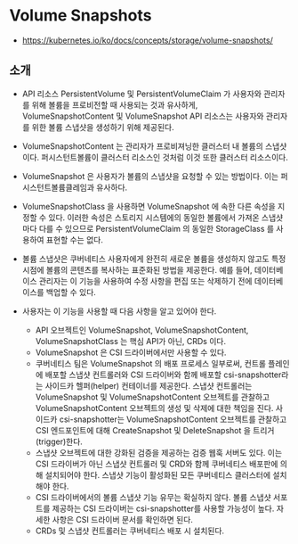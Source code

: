 # Volume Snapshots
- https://kubernetes.io/ko/docs/concepts/storage/volume-snapshots/


## 소개

- API 리소스 PersistentVolume 및 PersistentVolumeClaim 가 사용자와 관리자를 위해 볼륨을 프로비전할 때 사용되는 것과 유사하게, VolumeSnapshotContent 및 VolumeSnapshot API 리소스는 사용자와 관리자를 위한 볼륨 스냅샷을 생성하기 위해 제공된다.

- VolumeSnapshotContent 는 관리자가 프로비져닝한 클러스터 내 볼륨의 스냅샷이다. 퍼시스턴트볼륨이 클러스터 리소스인 것처럼 이것 또한 클러스터 리소스이다.

- VolumeSnapshot 은 사용자가 볼륨의 스냅샷을 요청할 수 있는 방법이다. 이는 퍼시스턴트볼륨클레임과 유사하다.

- VolumeSnapshotClass 을 사용하면 VolumeSnapshot 에 속한 다른 속성을 지정할 수 있다. 이러한 속성은 스토리지 시스템에의 동일한 볼륨에서 가져온 스냅샷마다 다를 수 있으므로 PersistentVolumeClaim 의 동일한 StorageClass 를 사용하여 표현할 수는 없다.

- 볼륨 스냅샷은 쿠버네티스 사용자에게 완전히 새로운 볼륨을 생성하지 않고도 특정 시점에 볼륨의 콘텐츠를 복사하는 표준화된 방법을 제공한다. 예를 들어, 데이터베이스 관리자는 이 기능을 사용하여 수정 사항을 편집 또는 삭제하기 전에 데이터베이스를 백업할 수 있다.

- 사용자는 이 기능을 사용할 때 다음 사항을 알고 있어야 한다.

    - API 오브젝트인 VolumeSnapshot, VolumeSnapshotContent, VolumeSnapshotClass 는 핵심 API가 아닌, CRDs 이다.
    - VolumeSnapshot 은 CSI 드라이버에서만 사용할 수 있다.
    - 쿠버네티스 팀은 VolumeSnapshot 의 배포 프로세스 일부로써, 컨트롤 플레인에 배포할 스냅샷 컨트롤러와 CSI 드라이버와 함께 배포할 csi-snapshotter라는 사이드카 헬퍼(helper) 컨테이너를 제공한다. 스냅샷 컨트롤러는 VolumeSnapshot 및 VolumeSnapshotContent 오브젝트를 관찰하고 VolumeSnapshotContent 오브젝트의 생성 및 삭제에 대한 책임을 진다. 사이드카 csi-snapshotter는 VolumeSnapshotContent 오브젝트를 관찰하고 CSI 엔드포인트에 대해 CreateSnapshot 및 DeleteSnapshot 을 트리거(trigger)한다.
    - 스냅샷 오브젝트에 대한 강화된 검증을 제공하는 검증 웹훅 서버도 있다. 이는 CSI 드라이버가 아닌 스냅샷 컨트롤러 및 CRD와 함께 쿠버네티스 배포판에 의해 설치되어야 한다. 스냅샷 기능이 활성화된 모든 쿠버네티스 클러스터에 설치해야 한다.
    - CSI 드라이버에서의 볼륨 스냅샷 기능 유무는 확실하지 않다. 볼륨 스냅샷 서포트를 제공하는 CSI 드라이버는 csi-snapshotter를 사용할 가능성이 높다. 자세한 사항은 CSI 드라이버 문서를 확인하면 된다.
    - CRDs 및 스냅샷 컨트롤러는 쿠버네티스 배포 시 설치된다.
